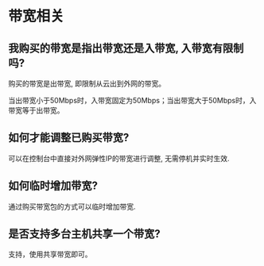 # 带宽相关

## 我购买的带宽是指出带宽还是入带宽, 入带宽有限制吗?

购买的带宽是出带宽, 即限制从云出到外网的带宽。

当出带宽小于50Mbps时，入带宽固定为50Mbps；当出带宽大于50Mbps时，入带宽等于出带宽。

## 如何才能调整已购买带宽?

可以在控制台中直接对外网弹性IP的带宽进行调整, 无需停机并实时生效.

## 如何临时增加带宽?

通过购买带宽包的方式可以临时增加带宽.

## 是否支持多台主机共享一个带宽?

支持，使用共享带宽即可。


